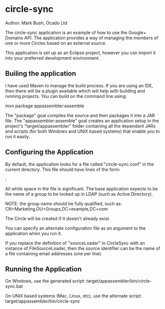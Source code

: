 circle-sync
===========
Author: Mark Bush, Ocado Ltd

The circle-sync application is an example of how to use the Google+
Domains API.  The application provides a way of managing the members of
one or more Circles based on an external source.

This application is set up as an Eclipse project, however you can import
it into your preferred development environment.

Builing the application
-----------------------

I have used Maven to manage the build process.  If you are using an IDE,
then there will be a plugin available which will help with building and
running projects.  You can build on the command line using:

mvn package appassembler:assemble

The "package" goal compiles the source and then packages it into a JAR
file.  The "appassembler:assemble" goal creates an application setup
in the project's "target/appassembler" folder containing all the dependant
JARs and scripts (for both Windows and UNIX based systems) that enable
you to run it easily.

Configuring the Application
---------------------------

By default, the application looks for a file called "circle-sync.conf" in
the current directory.  This file should have lines of the form:

<source identifier>:<Circle name>

All white space in the file is significant.  The base application expects
<source identifier> to be the name of a group to be looked up in LDAP
(such as Active Directory).

NOTE: the group name should be fully qualified, such as:
      CN=Marketing,OU=Groups,DC=example,DC=com

The Circle will be created if it doesn't already exist.

You can specify an alternate configuration file as an argument to the
application when you run it.

If you replace the definition of "sourceLoader" in CircleSync with an
instance of FileSourceLoader, then the source identifier can be the
name of a file containing email addresses (one per line).

Running the Application
-----------------------

On Windows, use the generated script:
target/appassembler/bin/circle-sync.bat

On UNIX based systems (Mac, Linux, etc), use the alternate script:
target/appassembler/bin/circle-sync
